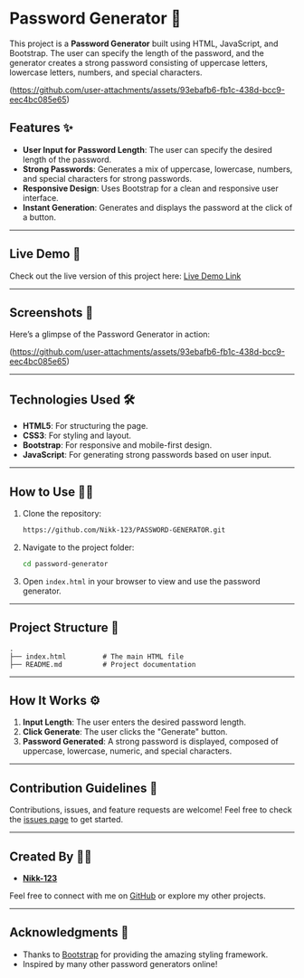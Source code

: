 
# Password Generator 🔐

This project is a **Password Generator** built using HTML, JavaScript, and Bootstrap. The user can specify the length of the password, and the generator creates a strong password consisting of uppercase letters, lowercase letters, numbers, and special characters.

(https://github.com/user-attachments/assets/93ebafb6-fb1c-438d-bcc9-eec4bc085e65)



## Features ✨

- **User Input for Password Length**: The user can specify the desired length of the password.
- **Strong Passwords**: Generates a mix of uppercase, lowercase, numbers, and special characters for strong passwords.
- **Responsive Design**: Uses Bootstrap for a clean and responsive user interface.
- **Instant Generation**: Generates and displays the password at the click of a button.

---

## Live Demo 🚀

Check out the live version of this project here: [Live Demo Link](https://nikk-123.github.io/PASSWORD-GENERATOR/)

---

## Screenshots 📸

Here’s a glimpse of the Password Generator in action:

(https://github.com/user-attachments/assets/93ebafb6-fb1c-438d-bcc9-eec4bc085e65)


---

## Technologies Used 🛠️

- **HTML5**: For structuring the page.
- **CSS3**: For styling and layout.
- **Bootstrap**: For responsive and mobile-first design.
- **JavaScript**: For generating strong passwords based on user input.

---

## How to Use 👩‍💻

1. Clone the repository:
   ```bash
   https://github.com/Nikk-123/PASSWORD-GENERATOR.git
   ```

2. Navigate to the project folder:
   ```bash
   cd password-generator
   ```

3. Open `index.html` in your browser to view and use the password generator.

---

## Project Structure 📁

```plaintext
.
├── index.html         # The main HTML file
├── README.md          # Project documentation

```

---

## How It Works ⚙️

1. **Input Length**: The user enters the desired password length.
2. **Click Generate**: The user clicks the "Generate" button.
3. **Password Generated**: A strong password is displayed, composed of uppercase, lowercase, numeric, and special characters.

---

## Contribution Guidelines 🤝

Contributions, issues, and feature requests are welcome! Feel free to check the [issues page](https://github.com/Nikk-123/PASSWORD-GENERATOR/issues) to get started.

---

## Created By 👨‍💻

- **[Nikk-123](https://github.com/Nikk-123)**

Feel free to connect with me on [GitHub](https://github.com/Nikk-123) or explore my other projects.

---

## Acknowledgments 🙏

- Thanks to [Bootstrap](https://getbootstrap.com) for providing the amazing styling framework.
- Inspired by many other password generators online!
